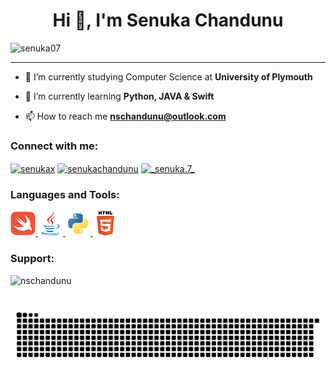 <h1 align="center">Hi 👋, I'm Senuka Chandunu</h1>

<p align="left"> <img src="https://komarev.com/ghpvc/?username=senuka07&label=Profile%20views&color=0e75b6&style=flat" alt="senuka07" /> </p>


---

- 🔭 I’m currently studying Computer Science at **University of Plymouth**

- 🌱 I’m currently learning **Python, JAVA & Swift**

- 📫 How to reach me **nschandunu@outlook.com**

<h3 align="left">Connect with me:</h3>
<p align="left">
<a href="https://twitter.com/senukax" target="blank"><img align="center" src="https://raw.githubusercontent.com/rahuldkjain/github-profile-readme-generator/master/src/images/icons/Social/twitter.svg" alt="senukax" height="30" width="40" /></a>
<a href="https://linkedin.com/in/senukachandunu" target="blank"><img align="center" src="https://raw.githubusercontent.com/rahuldkjain/github-profile-readme-generator/master/src/images/icons/Social/linked-in-alt.svg" alt="senukachandunu" height="30" width="40" /></a>
<a href="https://instagram.com/_senuka.7_" target="blank"><img align="center" src="https://raw.githubusercontent.com/rahuldkjain/github-profile-readme-generator/master/src/images/icons/Social/instagram.svg" alt="_senuka.7_" height="30" width="40" /></a>
</p>

<h3 align="left">Languages and Tools:</h3>
<p align="left"> <a href="https://developer.apple.com/swift/" target="_blank" rel="noreferrer"> <img src="https://raw.githubusercontent.com/devicons/devicon/master/icons/swift/swift-original.svg" alt="swift" width="40" height="40"/> </a> <a href="https://www.java.com" target="_blank" rel="noreferrer"> <img src="https://raw.githubusercontent.com/devicons/devicon/master/icons/java/java-original.svg" alt="java" width="40" height="40"/> </a> <a href="https://www.python.org" target="_blank" rel="noreferrer"> <img src="https://raw.githubusercontent.com/devicons/devicon/master/icons/python/python-original.svg" alt="python" width="40" height="40"/> </a> <a href="https://www.w3.org/html/" target="_blank" rel="noreferrer"> <img src="https://raw.githubusercontent.com/devicons/devicon/master/icons/html5/html5-original-wordmark.svg" alt="html5" width="40" height="40"/> </a> </p>


<h3 align="left">Support:</h3>
<p><a href="https://www.buymeacoffee.com/nschandunu"> <img align="left" src="https://cdn.buymeacoffee.com/buttons/v2/default-yellow.png" height="50" width="210" alt="nschandunu" /></a></p><br><br>

<picture>
  <source media="(prefers-color-scheme: dark)" srcset="https://raw.githubusercontent.com/nschandunu/nschandunu/output/github-snake-dark.svg" />
  <source media="(prefers-color-scheme: light)" srcset="https://raw.githubusercontent.com/nschandunu/nschandunu/output/github-snake.svg" />
  <img alt="github-snake" src="https://raw.githubusercontent.com/nschandunu/nschandunu/output/github-snake.svg" />
</picture>